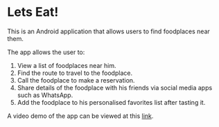 # Lets Eat!
This is an Android application that allows users to find foodplaces near them. 

The app allows the user to:
1. View a list of foodplaces near him.
2. Find the route to travel to the foodplace.
3. Call the foodplace to make a reservation.
4. Share details of the foodplace with his friends via social media apps such as WhatsApp.
5. Add the foodplace to his personalised favorites list after tasting it.

A video demo of the app can be viewed at this [link](https://drive.google.com/file/d/1-rLl6Dp8ShTOjoIYUlbplmVHBctyvyBz/view?usp=sharing).

